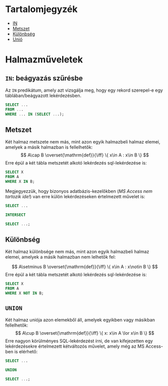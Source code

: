 # Tartalomjegyzék
- [IN](#in-beágyazás-szűrésbe)
- [Metszet](#metszet)
- [Különbség](#különbség)
- [Unió](#union)

# Halmazműveletek
## ``IN``: beágyazás szűrésbe
Az ``IN`` predikátum, amely azt vizsgálja meg, hogy egy rekord szerepel-e egy táblában/beágyazott lekérdezésben. 

```sql
SELECT ...
FROM ...
WHERE ... IN (SELECT ...);
```
## Metszet
Két halmaz metszete nem más, mint azon egyik halmazbeli halmaz elemei, amelyek a másik halmazban is fellelhetők:
$$ A\cap B \overset{\mathrm{def}}{\iff} \{ x\in A :  x\in B \} $$
Erre épül a két tábla metszetét alkotó lekérdezés sql-lekérdezése is:
```sql
SELECT X
FROM A
WHERE X IN B;
```

Megjegyezzük, hogy bizonyos adatbázis-kezelőkben (*MS Access nem tartozik ide!*) van erre külön lekérdezéseken értelmezett művelet is: 

```sql
SELECT ...

INTERSECT

SELECT ...;
```


## Különbség
Két halmaz különbsége nem más, mint azon egyik halmazbeli halmaz elemei, amelyek a másik halmazban nem lelhetők fel:

$$ A\setminus B \overset{\mathrm{def}}{\iff} \{ x\in A :  x\notin B \} $$
Erre épül a két tábla metszetét alkotó lekérdezés sql-lekérdezése is:


```sql
SELECT X
FROM A
WHERE X NOT IN B;
```

## ``UNION``
Két halmaz uniója azon elemekből áll, amelyek egyikben vagy másikban fellelhetők:
$$ A\cup B \overset{\mathrm{def}}{\iff} \{ x: x\in A \lor x\in B \} $$
Erre nagyon körülményes SQL-lekérdezést írni, de van kifejezetten egy lekérdezésekre értelmezett kétváltozós művelet, amely még az MS Access-ben is elérhető:

```sql
SELECT ...

UNION

SELECT ...;
```
